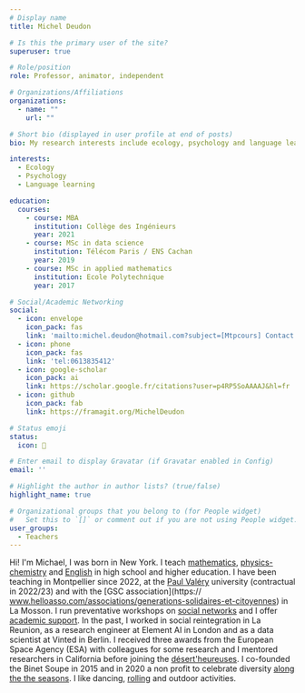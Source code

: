```yaml
---
# Display name
title: Michel Deudon

# Is this the primary user of the site?
superuser: true

# Role/position
role: Professor, animator, independent

# Organizations/Affiliations
organizations:
  - name: ""
    url: ""

# Short bio (displayed in user profile at end of posts)
bio: My research interests include ecology, psychology and language learning.

interests:
  - Ecology
  - Psychology
  - Language learning

education:
  courses:
    - course: MBA
      institution: Collège des Ingénieurs
      year: 2021
    - course: MSc in data science
      institution: Télécom Paris / ENS Cachan
      year: 2019
    - course: MSc in applied mathematics
      institution: Ecole Polytechnique
      year: 2017

# Social/Academic Networking
social:
  - icon: envelope
    icon_pack: fas
    link: 'mailto:michel.deudon@hotmail.com?subject=[Mtpcours] Contact'
  - icon: phone
    icon_pack: fas
    link: 'tel:0613835412'
  - icon: google-scholar
    icon_pack: ai
    link: https://scholar.google.fr/citations?user=p4RP5SoAAAAJ&hl=fr
  - icon: github
    icon_pack: fab
    link: https://framagit.org/MichelDeudon

# Status emoji
status:
  icon: 🌻

# Enter email to display Gravatar (if Gravatar enabled in Config)
email: ''

# Highlight the author in author lists? (true/false)
highlight_name: true

# Organizational groups that you belong to (for People widget)
#   Set this to `[]` or comment out if you are not using People widget.
user_groups:
  - Teachers
---
```


Hi! I'm Michael, I was born in New York. I teach [mathematics](https://www.mtpcours.fr/en/c/maths/), [physics-chemistry](https://www.mtpcours.fr/en/c/physics-chemistry/) and [English](https://www.mtpcours.fr/en/c/english/) in high school and higher education. I have been teaching in Montpellier since 2022, at the [Paul Valéry](https://www.univ-montp3.fr/) university (contractual in 2022/23) and with the [GSC association](https:// www.helloasso.com/associations/generations-solidaires-et-citoyennes) in La Mosson. I run preventative workshops on [social networks](https://www.mtpcours.fr/en/c/reseaux/) and I offer [academic support](https://www.mtpcours.fr/en/p/soutien-scolaire-maths-montpellier/). In the past, I worked in social reintegration in La Reunion, as a research engineer at Element AI in London and as a data scientist at Vinted in Berlin. I received three awards from the European Space Agency (ESA) with colleagues for some research and I mentored researchers in California before joining the [désert'heureuses](https://desertheureuses.noblogs.org/). I co-founded the Binet Soupe in 2015 and in 2020 a non profit to celebrate diversity [along the the seasons](https://www.mtpcours.fr/c/local-seasonal/). I like dancing, [rolling](https://www.mtpcours.fr/p/roller-dance-montpellier/) and outdoor activities.